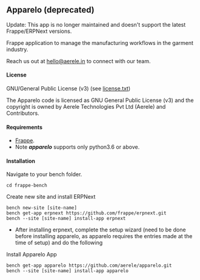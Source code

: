## Apparelo (deprecated)

Update: This app is no longer maintained and doesn't support the latest Frappe/ERPNext versions.

Frappe application to manage the manufacturing workflows in the garment industry.

Reach us out at hello@aerele.in to connect with our team.

#### License

GNU/General Public License (v3) (see [license.txt](license.txt))

The Apparelo code is licensed as GNU General Public License (v3) and the copyright is owned by Aerele Technologies Pvt Ltd (Aerele) and Contributors.

#### Requirements
- [Frappe](https://frappe.io/docs).
- Note ***apparelo*** supports only python3.6 or above.

#### Installation
Navigate to your bench folder.
```
cd frappe-bench
```
Create new site and install ERPNext
```
bench new-site [site-name]
bench get-app erpnext https://github.com/frappe/erpnext.git
bench --site [site-name] install-app erpnext
```

- After installing erpnext, complete the setup wizard (need to be done before installing apparelo, as apparelo requires the entries made at the time of setup) and do the following

Install Apparelo App
```
bench get-app apparelo https://github.com/aerele/apparelo.git
bench --site [site-name] install-app apparelo
```
